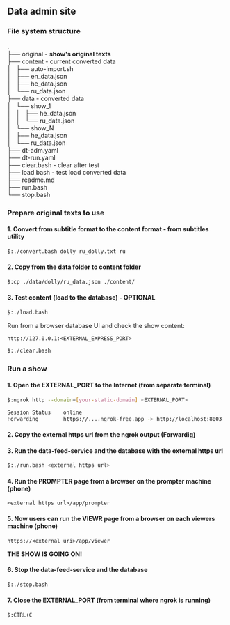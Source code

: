 ## Data admin site

### File system structure   
.   
├── original - <b>show's original texts</b>   
├── content - current converted data   
│   ├── auto-import.sh   
│   ├── en_data.json   
│   ├── he_data.json   
│   └── ru_data.json  
├── data - converted data   
│   └── show_1   
│   │      ├── he_data.json   
│   │      └── ru_data.json   
│   └── show_N   
│       ├── he_data.json   
│       └── ru_data.json   
├── dt-adm.yaml   
├── dt-run.yaml   
├── clear.bash - clear after test   
├── load.bash - test load converted data   
├── readme.md   
├── run.bash   
└── stop.bash   

### Prepare original texts to use
#### 1. Convert from subtitle format to the content format - from subtitles utility
```bash
$:./convert.bash dolly ru_dolly.txt ru
```
#### 2. Copy from the data folder to content folder
```bash
$:cp ./data/dolly/ru_data.json ./content/
```

#### 3. Test content (load to the database) - OPTIONAL
```bash
$:./load.bash
```
Run from a browser database UI and check the show content:
```
http://127.0.0.1:<EXTERNAL_EXPRESS_PORT>
```
```bash
$:./clear.bash
```

### Run a show
#### 1. Open the EXTERNAL_PORT to the Internet (from separate terminal)
```bash
$:ngrok http --domain=[your-static-domain] <EXTERNAL_PORT>

Session Status    online                     
Forwarding        https://....ngrok-free.app -> http://localhost:8003  
``` 
#### 2. Copy the external https url from the ngrok output (Forwardig) 


#### 3. Run the data-feed-service  and the database with the external https url
```bash
$:./run.bash <external https url>
```
#### 4. Run the PROMPTER page from a browser on the prompter machine (phone)
```
<external https url>/app/prompter
```
#### 5. Now users can run the VIEWR page from a browser on each viewers machine (phone)
```
https://<external uri>/app/viewer
```

<b>THE SHOW IS GOING ON!</b>

#### 6. Stop the data-feed-service and the database
```bash
$:./stop.bash
```

#### 7. Close the EXTERNAL_PORT (from terminal where ngrok is running)
```bash
$:CTRL+C

